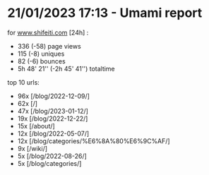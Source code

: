 # 21/01/2023 17:13 - Umami report
for www.shifeiti.com [24h] :

 - 336 (-58) page views
 - 115 (-8) uniques
 - 82 (-6) bounces
 - 5h 48' 21'' (-2h 45' 41'') totaltime


top 10 urls:
 - 96x [/blog/2022-12-09/]
 - 62x [/]
 - 47x [/blog/2023-01-12/]
 - 19x [/blog/2022-12-22/]
 - 15x [/about/]
 - 12x [/blog/2022-05-07/]
 - 12x [/blog/categories/%E6%8A%80%E6%9C%AF/]
 - 9x [/wiki/]
 - 5x [/blog/2022-08-26/]
 - 5x [/blog/categories/]


